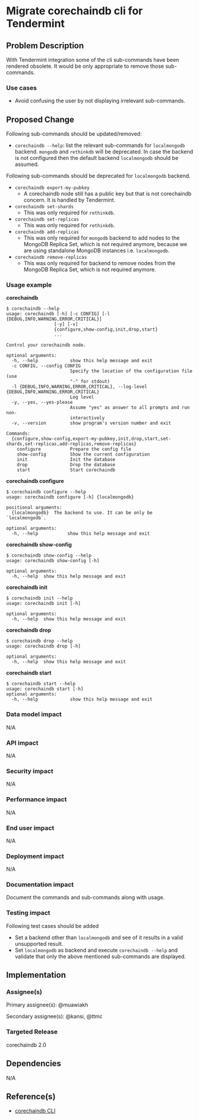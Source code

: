 <!---
Copyright © 2020 Interplanetary Database Association e.V.,
corechaindb and IPDB software contributors.
SPDX-License-Identifier: (Apache-2.0 AND CC-BY-4.0)
Code is Apache-2.0 and docs are CC-BY-4.0
--->

# Migrate corechaindb cli for Tendermint

## Problem Description
With Tendermint integration some of the cli sub-commands have been rendered obsolete. It would be only appropriate to remove those sub-commands.

### Use cases
- Avoid confusing the user by not displaying irrelevant sub-commands.


## Proposed Change
Following sub-commands should be updated/removed:

- `corechaindb --help`: list the relevant sub-commands for `localmongodb` backend.
`mongodb` and `rethinkdb` will be deprecated.
In case the backend is not configured then the default backend `localmongodb` should be assumed.

Following sub-commands should be deprecated for `localmongodb` backend.

- `corechaindb export-my-pubkey`
  - A corechaindb node still has a public key but that is not corechaindb concern. It is handled by Tendermint.
- `corechaindb set-shards`
  - This was only required for `rethinkdb`.
- `corechaindb set-replicas`
  - This was only required for `rethinkdb`.
- `corechaindb add-replicas`
  - This was only required for `mongodb` backend to add nodes to the MongoDB Replica Set, which is not required anymore,
    because we are using standalone MongoDB instances i.e. `localmongodb`.
- `corechaindb remove-replicas`
  - This was only required for backend to remove nodes from the MongoDB Replica Set, which is not required anymore.

### Usage example
**corechaindb**

```
$ corechaindb --help
usage: corechaindb [-h] [-c CONFIG] [-l {DEBUG,INFO,WARNING,ERROR,CRITICAL}]
                  [-y] [-v]
                  {configure,show-config,init,drop,start}
                  ...

Control your corechaindb node.

optional arguments:
  -h, --help            show this help message and exit
  -c CONFIG, --config CONFIG
                        Specify the location of the configuration file (use
                        "-" for stdout)
  -l {DEBUG,INFO,WARNING,ERROR,CRITICAL}, --log-level {DEBUG,INFO,WARNING,ERROR,CRITICAL}
                        Log level
  -y, --yes, --yes-please
                        Assume "yes" as answer to all prompts and run non-
                        interactively
  -v, --version         show program's version number and exit

Commands:
  {configure,show-config,export-my-pubkey,init,drop,start,set-shards,set-replicas,add-replicas,remove-replicas}
    configure           Prepare the config file
    show-config         Show the current configuration
    init                Init the database
    drop                Drop the database
    start               Start corechaindb
```

**corechaindb configure**

```
$ corechaindb configure --help
usage: corechaindb configure [-h] {localmongodb}

positional arguments:
  {localmongodb}  The backend to use. It can be only be `localmongodb`.

optional arguments:
  -h, --help           show this help message and exit
```

**corechaindb show-config**

```
$ corechaindb show-config --help
usage: corechaindb show-config [-h]

optional arguments:
  -h, --help  show this help message and exit
```

**corechaindb init**

```
$ corechaindb init --help
usage: corechaindb init [-h]

optional arguments:
  -h, --help  show this help message and exit
```

**corechaindb drop**

```
$ corechaindb drop --help
usage: corechaindb drop [-h]

optional arguments:
  -h, --help  show this help message and exit
```

**corechaindb start**

```
$ corechaindb start --help
usage: corechaindb start [-h]
optional arguments:
  -h, --help            show this help message and exit
```

### Data model impact
N/A

### API impact
N/A

### Security impact
N/A

### Performance impact
N/A

### End user impact
N/A

### Deployment impact
N/A

### Documentation impact
Document the commands and sub-commands along with usage.


### Testing impact
Following test cases should be added
- Set a backend other than `localmongodb` and see of it results in a valid unsupported
  result.
- Set `localmongodb` as backend and execute `corechaindb --help` and validate that only the above
  mentioned sub-commands are displayed.


## Implementation

### Assignee(s)
Primary assignee(s): @muawiakh

Secondary assignee(s): @kansi, @ttmc

### Targeted Release
corechaindb 2.0


## Dependencies
N/A


## Reference(s)
* [corechaindb CLI](https://docs.corechaindb.com/projects/server/en/latest/server-reference/corechaindb-cli.html)
